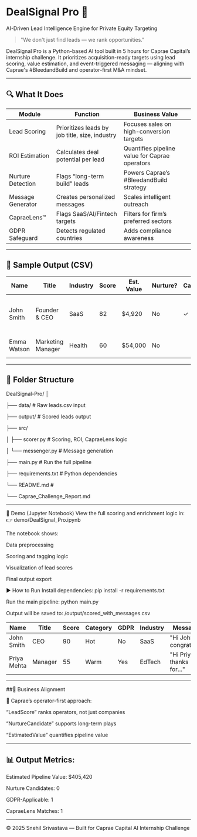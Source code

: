 # DealSignal Pro 🚀  
AI-Driven Lead Intelligence Engine for Private Equity Targeting

> "We don't just find leads — we rank opportunities."  

DealSignal Pro is a Python-based AI tool built in 5 hours for Caprae Capital’s internship challenge. It prioritizes acquisition-ready targets using lead scoring, value estimation, and event-triggered messaging — aligning with Caprae's #BleedandBuild and operator-first M&A mindset.

---

## 🔍 What It Does

| Module              | Function                                        | Business Value                                  |
|---------------------|-------------------------------------------------|--------------------------------------------------|
| Lead Scoring        | Prioritizes leads by job title, size, industry  | Focuses sales on high-conversion targets         |
| ROI Estimation      | Calculates deal potential per lead              | Quantifies pipeline value for Caprae operators   |
| Nurture Detection   | Flags “long-term build” leads                   | Powers Caprae’s #BleedandBuild strategy          |
| Message Generator   | Creates personalized messages                   | Scales intelligent outreach                      |
| CapraeLens™         | Flags SaaS/AI/Fintech targets                   | Filters for firm’s preferred sectors             |
| GDPR Safeguard      | Detects regulated countries                     | Adds compliance awareness                        |

---

## 💼 Sample Output (CSV)

| Name         | Title             | Industry | Score | Est. Value | Nurture? | CapraeLens | Message Preview                        |
|--------------|-------------------|----------|-------|------------|----------|------------|----------------------------------------|
| John Smith   | Founder & CEO     | SaaS     | 82    | $4,920     | No       | ✓          | “Hi John, I noticed your growth in…”   |
| Emma Watson  | Marketing Manager | Health   | 60    | $54,000    | No       |            | “Hi Emma, I’d love to connect…”        |

---

## 📁 Folder Structure

DealSignal-Pro/
│

├── data/ # Raw leads.csv input

├── output/ # Scored leads output

├── src/

│ ├── scorer.py # Scoring, ROI, CapraeLens logic

│ └── messenger.py # Message generation

├── main.py # Run the full pipeline

├── requirements.txt # Python dependencies

└── README.md # 

└── Caprae_Challenge_Report.md

---

📓 Demo (Jupyter Notebook)
View the full scoring and enrichment logic in:
👉 demo/DealSignal_Pro.ipynb

The notebook shows:

Data preprocessing

Scoring and tagging logic

Visualization of lead scores

Final output export

▶️ How to Run
Install dependencies:
pip install -r requirements.txt

Run the main pipeline:
python main.py

Output will be saved to:
/output/scored_with_messages.csv



| Name        | Title   | Score | Category | GDPR | Industry | Message                   |
| ----------- | ------- | ----- | -------- | ---- | -------- | ------------------------- |
| John Smith  | CEO     | 90    | Hot      | No   | SaaS     | "Hi John, congrats..."    |
| Priya Mehta | Manager | 55    | Warm     | Yes  | EdTech   | "Hi Priya, thanks for..." |



---

##🧠 Business Alignment

🎯 Caprae’s operator-first approach:

“LeadScore” ranks operators, not just companies

“NurtureCandidate” supports long-term plays

“EstimatedValue” quantifies pipeline value

---

## 📊 Output Metrics:


Estimated Pipeline Value: $405,420

Nurture Candidates: 0

GDPR-Applicable: 1

CapraeLens Matches: 1

---
© 2025 Snehil Srivastava — Built for Caprae Capital AI Internship Challenge
